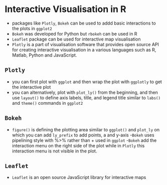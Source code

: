  # Interactive Visualisation in R

 - packages like `Plotly`, `Bokeh` can be used to addd basic interactions to the plots in `ggplot2`
 - `Bokeh` was developed for Python but `rbokeh` can be used in R
 - `Leaflet` package can be used for interactive map visualisation
 - `Plotly` is a part of visualisation software that provides open source API for creating interactive visualisation in a various languages such as R, Matlab, Python and JavaScript.

 ## `Plotly`
  - you can first plot with `ggplot` and then wrap the plot with `ggplotly` to get the interactive plot
  - you can alternatively, plot with `plot_ly()` from the beginning, and then use `layout()` to define axis labels, title, and legend title similar to `labs()` and `theme()` commands in `ggplot2`

  ## `Bokeh`
  - `figure()` is defining the plotting area similar to `ggplot()` and `plot_ly` on which you can add `ly_prefix` to add points, a and y-axis
  -`Bokeh` uses pipelining style with %>% rather than + used in `ggplot`
  -`Bokeh` add the interaction menu on the right side of the plot while in `Plotly` this interaction menu is not visible in the plot.

  ## `Leaflet`
  - `Leaflet` is an open source JavaScript library for interactive maps
